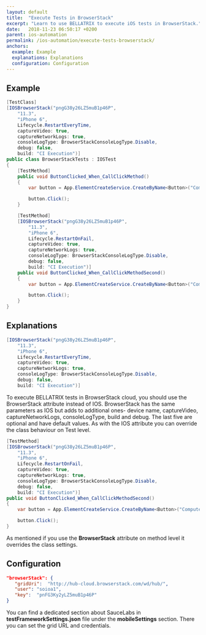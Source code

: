 ```yaml
---
layout: default
title:  "Execute Tests in BrowserStack"
excerpt: "Learn to use BELLATRIX to execute iOS tests in BrowserStack."
date:   2018-11-23 06:50:17 +0200
parent: ios-automation
permalink: /ios-automation/execute-tests-browserstack/
anchors:
  example: Example
  explanations: Explanations
  configuration: Configuration
---
```

Example
-------
```csharp
[TestClass]
[IOSBrowserStack("pngG38y26LZ5muB1p46P",
    "11.3",
    "iPhone 6",
    Lifecycle.RestartEveryTime,
    captureVideo: true,
    captureNetworkLogs: true,
    consoleLogType: BrowserStackConsoleLogType.Disable,
    debug: false,
    build: "CI Execution")]
public class BrowserStackTests : IOSTest
{
    [TestMethod]
    public void ButtonClicked_When_CallClickMethod()
    {
        var button = App.ElementCreateService.CreateByName<Button>("ComputeSumButton");

        button.Click();
    }

    [TestMethod]
    [IOSBrowserStack("pngG38y26LZ5muB1p46P",
        "11.3",
        "iPhone 6",
        Lifecycle.RestartOnFail,
        captureVideo: true,
        captureNetworkLogs: true,
        consoleLogType: BrowserStackConsoleLogType.Disable,
        debug: false,
        build: "CI Execution")]
    public void ButtonClicked_When_CallClickMethodSecond()
    {
        var button = App.ElementCreateService.CreateByName<Button>("ComputeSumButton");

        button.Click();
    }
}
```

Explanations
------------
```csharp
[IOSBrowserStack("pngG38y26LZ5muB1p46P",
    "11.3",
    "iPhone 6",
    Lifecycle.RestartEveryTime,
    captureVideo: true,
    captureNetworkLogs: true,
    consoleLogType: BrowserStackConsoleLogType.Disable,
    debug: false,
    build: "CI Execution")]
```
To execute BELLATRIX tests in BrowserStack cloud, you should use the BrowserStack attribute instead of IOS. BrowserStack has the same parameters as IOS but adds to additional ones- device name, captureVideo, captureNetworkLogs, consoleLogType, build and debug. The last five are optional and have default values. As with the IOS attribute you can override the class behaviour on Test level.
```csharp
[TestMethod]
[IOSBrowserStack("pngG38y26LZ5muB1p46P",
    "11.3",
    "iPhone 6",
    Lifecycle.RestartOnFail,
    captureVideo: true,
    captureNetworkLogs: true,
    consoleLogType: BrowserStackConsoleLogType.Disable,
    debug: false,
    build: "CI Execution")]
public void ButtonClicked_When_CallClickMethodSecond()
{
    var button = App.ElementCreateService.CreateByName<Button>("ComputeSumButton");

    button.Click();
}
```
As mentioned if you use the **BrowserStack** attribute on method level it overrides the class settings.

Configuration
-------------
```json
"browserStack": {
   "gridUri":  "http://hub-cloud.browserstack.com/wd/hub/",
   "user": "soioa1",
   "key":  "pnFG3Ky2yLZ5muB1p46P"
}
```
You can find a dedicated section about SauceLabs in **testFrameworkSettings.json** file under the **mobileSettings** section. There you can set the grid URL and credentials.